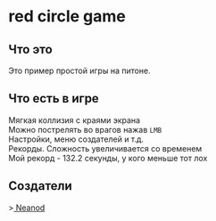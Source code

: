 # red circle game
<h2>Что это</h2>
Это пример простой игры на питоне.
<h2>Что есть в игре</h2>
Мягкая коллизия с краями экрана<br>
Можно пострелять во врагов нажав <code>LMB</code><br>
Настройки, меню создателей и т.д.<br>
Рекорды. Сложность увеличивается со временем<br>
Мой рекорд - 132.2 секунды, у кого меньше тот лох
<h2>Создатели</h2>
><a href = "https://github.com/azaz-azaz"> Neanod </a><br>